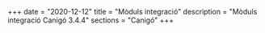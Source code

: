 +++
date        = "2020-12-12"
title       = "Mòduls integració"
description = "Mòduls integració Canigó 3.4.4"
sections    = "Canigó"
+++